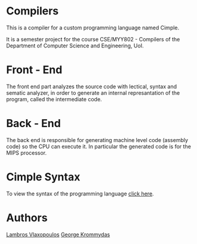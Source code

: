 # Compilers

This is a compiler for a custom programming language named Cimple.

It is a semester project for the course CSE/MYY802 - Compilers of the Department of Computer Science and Engineering, UoI.

# Front - End

The front end part analyzes the source code with lectical, syntax and sematic analyzer, in order to generate an internal
represantation of the program, called the intermediate code.

# Back - End

The back end is responsible for generating machine level code (assembly code) so the CPU can execute it. 
In particular the generated code is for the MIPS processor. 

# Cimple Syntax 

To view the syntax of the programming language [click here](https://github.com/GeoKrom/Compilers/tree/main/Syntax).

# Authors
[Lambros Vlaxopoulos](https://github.com/lamprosvlax13)
[George Krommydas](https://github.com/GeoKrom)
